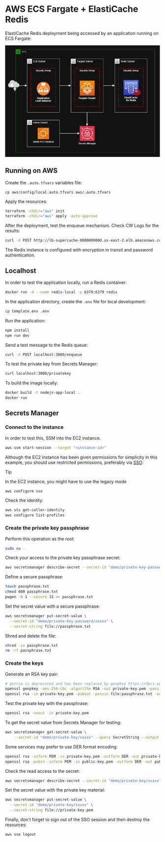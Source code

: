 # AWS ECS Fargate + ElastiCache Redis

ElastiCache Redis deployment being accessed by an application running on ECS Fargate:

<img src=".assets/redis.png" width=800 />

## Running on AWS

Create the `.auto.tfvars` variables file:

```shell
cp aws/config/local.auto.tfvars aws/.auto.tfvars
```

Apply the resources:

```sh
terraform -chdir="aws" init
terraform -chdir="aws" apply -auto-approve
```

After the deployment, test the enqueue mechanism. Check CW Logs for the results:

```sh
curl -X POST http://lb-supercache-0000000000.us-east-2.elb.amazonaws.com/enqueue
```

The Redis instance is configured with encryption in transit and password authentication.


## Localhost

In order to test the application locally, run a Redis container:

```sh
docker run -d --name redis-local -p 6379:6379 redis
```

In the application directory, create the `.env` file for local development:

```sh
cp template.env .env
```

Run the application:

```sh
npm install
npm run dev
```

Send a test message to the Redis queue:

```sh
curl -X POST localhost:3000/enqueue
```

To test the private key from Secrets Manager:

```sh
curl localhost:3000/privatekey
```

To build the image locally:

```sh
docker build -t nodejs-app-local .
docker run 
```

## Secrets Manager

### Connect to the instance

In order to test this, SSM into the EC2 instance.

```sh
aws ssm start-session --target "<instance-id>"
```

Although the EC2 instance has been given permissions for simplicity in this example, you should use restricted permissions, preferably via [SSO](https://docs.aws.amazon.com/cli/latest/userguide/cli-configure-sso.html):

> [!TIP]
> In the EC2 instance, you might have to use the legacy mode

```sh
aws configure sso
```

Check the identity:

```sh
aws sts get-caller-identity
aws configure list-profiles
```

### Create the private key passphrase

Perform this operation as the root:

```sh
sudo su -
```

Check your access to the private key passphrase secret:

```sh
aws secretsmanager describe-secret --secret-id "demo/private-key-password/xxxxx"
```

Define a secure passphrase:

```sh
touch passphrase.txt
chmod 600 passphrase.txt
pwgen -N 1 --secure 15 >> passphrase.txt
```

Set the secret value with a secure passphrase:

```sh
aws secretsmanager put-secret-value \
  --secret-id "demo/private-key-password/xxxxx" \
  --secret-string file://passphrase.txt
```

Shred and delete the file:

```sh
shred -zv passphrase.txt
rm -rf passphrase.txt
```

### Create the keys

Generate an RSA key pair:

```sh
# genrsa is deprecated and has been replaced by genpkey https://docs.openssl.org/master/man1/openssl-genpkey/
openssl genpkey -aes-256-cbc -algorithm RSA -out private-key.pem -pass file:passphrase.txt -pkeyopt rsa_keygen_bits:4096
openssl rsa -in private-key.pem -pubout -passin file:passphrase.txt -out public-key.pem
```

Test the private key with the passphrase:

```sh
openssl rsa -noout -in private-key.pem
```

To get the secret value from Secrets Manager for testing:

```sh
aws secretsmanager get-secret-value \
    --secret-id "demo/private-key/xxxxx" --query SecretString --output text
```

Some services may prefer to use DER format encoding:

```sh
openssl rsa -inform PEM -in private-key.pem -outform DER -out private-key.der
openssl rsa -pubin -inform PEM -in public-key.pem -outform DER -out public-key.der
```

Check the read access to the secret:

```sh
aws secretsmanager describe-secret --secret-id "demo/private-key/xxxxx"
```

Set the secret value with the private key material:

```sh
aws secretsmanager put-secret-value \
  --secret-id "demo/private-key/xxxxx" \
  --secret-string file://private-key.pem
```

Finally, don't forget to sign out of the SSO session and then destroy the resources:

```sh
aws sso logout
```
